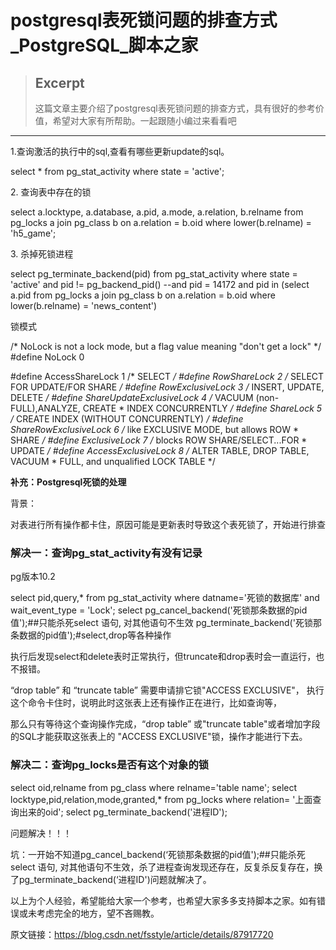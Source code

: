 
# postgresql表死锁问题的排查方式_PostgreSQL_脚本之家

> ## Excerpt
> 这篇文章主要介绍了postgresql表死锁问题的排查方式，具有很好的参考价值，希望对大家有所帮助。一起跟随小编过来看看吧

---
1.查询激活的执行中的sql,查看有哪些更新update的sql。

select *
from pg_stat_activity
where state = 'active';

2\. 查询表中存在的锁

select a.locktype, a.database, a.pid, a.mode, a.relation, b.relname
from pg_locks a
join pg_class b on a.relation = b.oid
where lower(b.relname) = 'h5_game';

3\. 杀掉死锁进程

select pg_terminate_backend(pid)
from pg_stat_activity
where state = 'active'
and pid != pg_backend_pid()
--and pid = 14172
and pid in (select a.pid
from pg_locks a
join pg_class b on a.relation = b.oid
where lower(b.relname) = 'news_content')

锁模式

/* NoLock is not a lock mode, but a flag value meaning "don't get a lock" */
#define NoLock                 0
 
#define AccessShareLock         1        /* SELECT */
#define RowShareLock          2        /* SELECT FOR UPDATE/FOR SHARE */
#define RowExclusiveLock        3        /* INSERT, UPDATE, DELETE */
#define ShareUpdateExclusiveLock 4       /* VACUUM (non-FULL),ANALYZE, CREATE
                                         * INDEX CONCURRENTLY */
#define ShareLock                5        /* CREATE INDEX (WITHOUT CONCURRENTLY) */
#define ShareRowExclusiveLock  6        /* like EXCLUSIVE MODE, but allows ROW
                                         * SHARE */
#define ExclusiveLock          7        /* blocks ROW SHARE/SELECT...FOR
                                         * UPDATE */
#define AccessExclusiveLock       8        /* ALTER TABLE, DROP TABLE, VACUUM
                                         * FULL, and unqualified LOCK TABLE */

**补充：Postgresql死锁的处理**

背景：

对表进行所有操作都卡住，原因可能是更新表时导致这个表死锁了，开始进行排查

### 解决一：查询pg\_stat\_activity有没有记录

pg版本10.2

select pid,query,* from pg_stat_activity where datname='死锁的数据库' and wait_event_type = 'Lock';
select pg_cancel_backend('死锁那条数据的pid值');##只能杀死select 语句, 对其他语句不生效
pg_terminate_backend('死锁那条数据的pid值');#select,drop等各种操作

执行后发现select和delete表时正常执行，但truncate和drop表时会一直运行，也不报错。

“drop table” 和 “truncate table” 需要申请排它锁"ACCESS EXCLUSIVE"， 执行这个命令卡住时，说明此时这张表上还有操作正在进行，比如查询等，

那么只有等待这个查询操作完成，“drop table” 或"truncate table"或者增加字段的SQL才能获取这张表上的 "ACCESS EXCLUSIVE"锁，操作才能进行下去。

### 解决二：查询pg\_locks是否有这个对象的锁

select oid,relname from pg_class where relname='table name';
select locktype,pid,relation,mode,granted,* from pg_locks where relation= '上面查询出来的oid';
select pg_terminate_backend('进程ID');

问题解决！！！

坑：一开始不知道pg\_cancel\_backend(‘死锁那条数据的pid值');##只能杀死select 语句, 对其他语句不生效，杀了进程查询发现还存在，反复杀反复存在，换了pg\_terminate\_backend(‘进程ID')问题就解决了。

以上为个人经验，希望能给大家一个参考，也希望大家多多支持脚本之家。如有错误或未考虑完全的地方，望不吝赐教。

原文链接：https://blog.csdn.net/fsstyle/article/details/87917720
